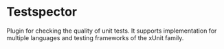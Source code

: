 # Testspector 
Plugin for checking the quality of unit tests. It supports implementation for multiple languages and  testing frameworks of the xUnit family.
